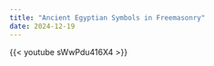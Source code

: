 ```yaml
---
title: "Ancient Egyptian Symbols in Freemasonry"
date: 2024-12-19
---
```


{{< youtube sWwPdu416X4 >}}
